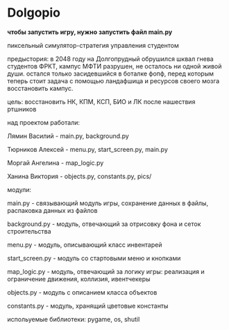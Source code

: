 # Dolgopio

**чтобы запустить игру, нужно запустить файл main.py**


пиксельный симулятор-стратегия управления студентом

предыстория: в 2048 году на Долгопрудный обрушился шквал гнева студентов ФРКТ, кампус МФТИ разрушен, не осталось ни одной живой души. остался только засидевшийся в боталке фопф, перед которым теперь стоит задача с помощью ландафшица и ресурсов своего мозга восстановить кампус.

цель: восстановить НК, КПМ, КСП, БИО и ЛК после нашествия ртшников

над проектом работали:

Лямин Василий - main.py, background.py

Тюрников Алексей - menu.py, start_screen.py, main.py

Моргай Ангелина - map_logic.py

Ханина Виктория - objects.py, constants.py, pics/

модули:

main.py - связывающий модуль игры, сохранение данных в файлы, распаковка данных из файлов

background.py - модуль, отвечающий за отрисовку фона и сеток строительства

menu.py - модуль, описывающий класс инвентарей

start_screen.py - модуль со стартовыми меню и кнопками

map_logic.py - модуль, отвечающий за логику игры: реализация и ограничение движения, коллизия, ивентчекеры

objects.py - модуль с описанием класса объектов

constants.py - модуль, хранящий цветовые константы

испольуемые библиотеки: pygame, os, shutil